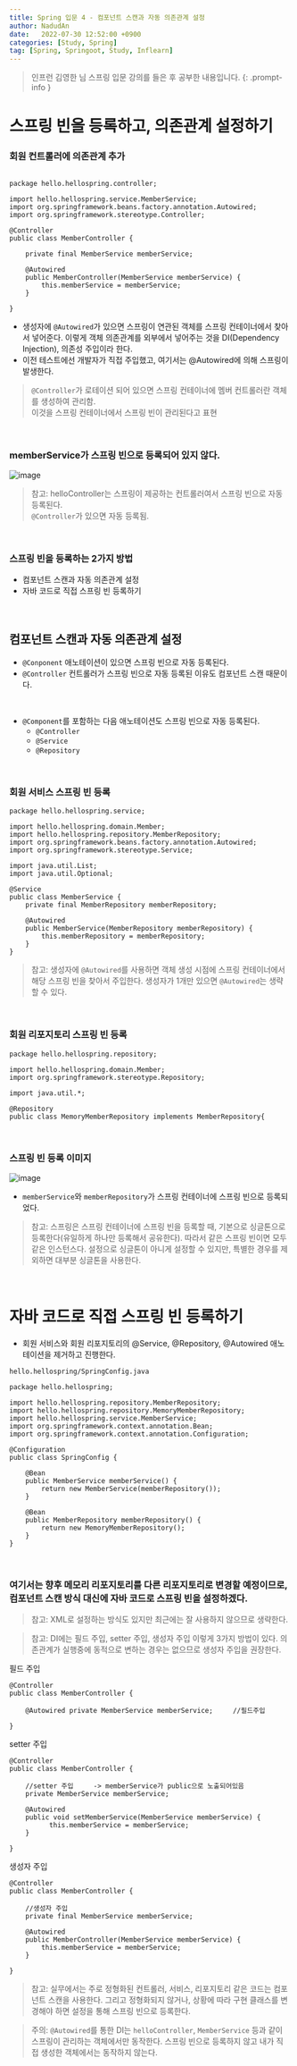 ```yaml
---
title: Spring 입문 4 - 컴포넌트 스캔과 자동 의존관계 설정
author: NadudAn
date:   2022-07-30 12:52:00 +0900
categories: [Study, Spring]
tag: [Spring, Springoot, Study, Inflearn]
---
```


> 인프런 김영한 님 스프링 입문 강의를 들은 후 공부한 내용입니다.
{: .prompt-info }


# 스프링 빈을 등록하고, 의존관계 설정하기

### 회원 컨트롤러에 의존관계 추가

```

package hello.hellospring.controller;

import hello.hellospring.service.MemberService;
import org.springframework.beans.factory.annotation.Autowired;
import org.springframework.stereotype.Controller;

@Controller
public class MemberController {

    private final MemberService memberService;

    @Autowired
    public MemberController(MemberService memberService) {
        this.memberService = memberService;
    }

}
```

- 생성자에 `@Autowired`가 있으면 스프링이 연관된 객체를 스프링 컨테이너에서 찾아서 넣어준다. 이렇게 객체 의존관계를 외부에서 넣어주는 것을 DI(Dependency Injection), 의존성 주입이라 한다.
- 이전 테스트에선 개발자가 직접 주입했고, 여기서는 @Autowired에 의해 스프링이 발생한다.

> `@Controller`가 로테이션 되어 있으면 스프링 컨테이너에 멤버 컨트롤러란 객체를 생성하여 관리함. <br>이것을 스프링 컨테이너에서 스프링 빈이 관리된다고 표현

<br>

### memberService가 스프링 빈으로 등록되어 있지 않다.

![image](https://user-images.githubusercontent.com/84761609/181870764-1741714a-599f-48a5-88d4-0a6246383aa5.png)

> 참고: helloController는 스프링이 제공하는 컨트롤러여서 스프링 빈으로 자동 등록된다. <br>`@Controller`가 있으면 자동 등록됨.

<br>

### 스프링 빈을 등록하는 2가지 방법

- 컴포넌트 스캔과 자동 의존관계 설정
- 자바 코드로 직접 스프링 빈 등록하기

<br>

## 컴포넌트 스캔과 자동 의존관계 설정

- `@Conponent` 애노테이션이 있으면 스프링 빈으로 자동 등록된다.
- `@Controller` 컨트롤러가 스프링 빈으로 자동 등록된 이유도 컴포넌트 스캔 때문이다.

<br>

- `@Component`를 포함하는 다음 애노테이션도 스프링 빈으로 자동 등록된다.
    - `@Controller`
    - `@Service`
    - `@Repository`

<br>

### 회원 서비스 스프링 빈 등록

```
package hello.hellospring.service;

import hello.hellospring.domain.Member;
import hello.hellospring.repository.MemberRepository;
import org.springframework.beans.factory.annotation.Autowired;
import org.springframework.stereotype.Service;

import java.util.List;
import java.util.Optional;

@Service
public class MemberService {
    private final MemberRepository memberRepository;

    @Autowired
    public MemberService(MemberRepository memberRepository) {
        this.memberRepository = memberRepository;
    }
}
```

> 참고: 생성자에 `@Autowired`를 사용하면 객체 생성 시점에 스프링 컨테이너에서 해당 스프링 빈을 찾아서 주입한다. 생성자가 1개만 있으면 `@Autowired`는 생략할 수 있다.

<br>

### 회원 리포지토리 스프링 빈 등록

```
package hello.hellospring.repository;

import hello.hellospring.domain.Member;
import org.springframework.stereotype.Repository;

import java.util.*;

@Repository
public class MemoryMemberRepository implements MemberRepository{
```

<br>

### 스프링 빈 등록 이미지

![image](https://user-images.githubusercontent.com/84761609/181871026-4e7c93b2-3a80-4434-a6ca-c48e8881efe0.png)

- `memberService`와 `memberRepository`가 스프링 컨테이너에 스프링 빈으로 등록되었다.

> 참고: 스프링은 스프링 컨테이너에 스프링 빈을 등록할 때, 기본으로 싱글톤으로 등록한다(유일하게 하나만 등록해서 공유한다). 따라서 같은 스프링 빈이면 모두 같은 인스턴스다. 설정으로 싱글톤이 아니게 설정할 수 있지만, 특별한 경우를 제외하면 대부분 싱글톤을 사용한다.

<br>

# 자바 코드로 직접 스프링 빈 등록하기

- 회원 서비스와 회원 리포지토리의 @Service, @Repository, @Autowired 애노테이션을 제거하고 진행한다.

`hello.hellospring/SpringConfig.java`

```
package hello.hellospring;

import hello.hellospring.repository.MemberRepository;
import hello.hellospring.repository.MemoryMemberRepository;
import hello.hellospring.service.MemberService;
import org.springframework.context.annotation.Bean;
import org.springframework.context.annotation.Configuration;

@Configuration
public class SpringConfig {

    @Bean
    public MemberService memberService() {
        return new MemberService(memberRepository());
    }

    @Bean
    public MemberRepository memberRepository() {
        return new MemoryMemberRepository();
    }
}
```

<br>

### 여기서는 향후 메모리 리포지토리를 다른 리포지토리로 변경할 예정이므로, 컴포넌트 스캔 방식 대신에 자바 코드로 스프링 빈을 설정하겠다.

> 참고: XML로 설정하는 방식도 있지만 최근에는 잘 사용하지 않으므로 생략한다.

> 참고: DI에는 필드 주입, setter 주입, 생성자 주입 이렇게 3가지 방법이 있다. 의존관계가 실행중에 동적으로 변하는 경우는 없으므로 생성자 주입을 권장한다.

필드 주입

```
@Controller
public class MemberController {
    
    @Autowired private MemberService memberService;     //필드주입

}
```

setter 주입

```
@Controller
public class MemberController {

    //setter 주입     -> memberService가 public으로 노출되어있음
    private MemberService memberService;

    @Autowired
    public void setMemberService(MemberService memberService) {
          this.memberService = memberService;
    }

}
```

생성자 주입

```
@Controller
public class MemberController {

    //생성자 주입
    private final MemberService memberService;

    @Autowired
    public MemberController(MemberService memberService) {
        this.memberService = memberService;
    }

}
```

> 참고: 실무에서는 주로 정형화된 컨트롤러, 서비스, 리포지토리 같은 코드는 컴포넌트 스캔을 사용한다. 그리고 정형화되지 않거나, 상황에 따라 구현 클래스를 변경해야 하면 설정을 통해 스프링 빈으로 등록한다.

> 주의: `@Autowired`를 통한 DI는 `helloController`, `MemberService` 등과 같이 스프링이 관리하는 객체에서만 동작한다. 스프링 빈으로 등록하지 않고 내가 직접 생성한 객체에서는 동작하지 않는다.